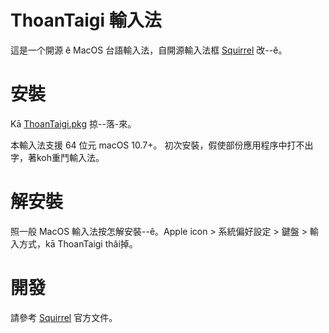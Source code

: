 ThoanTaigi 輸入法 
===

這是一个開源 ê MacOS 台語輸入法，自開源輸入法框 [Squirrel](https://github.com/rime/squirrel/) 改--ê。

# 安裝

Kā [ThoanTaigi.pkg](http://i3thuan5.github.io/squirrel/ThoanTaigi.pkg) 掠--落-來。

本輸入法支援 64 位元 macOS 10.7+。
初次安裝，假使部份應用程序中打不出字，著koh重鬥輸入法。

# 解安裝

照一般 MacOS 輸入法按怎解安裝--ê。Apple icon > 系統偏好設定 > 鍵盤 > 輸入方式，kā ThoanTaigi thâi掉。

# 開發

請參考 [Squirrel](https://github.com/rime/squirrel/) 官方文件。

